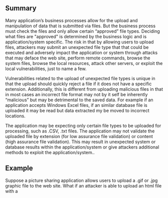 ## Summary

Many application’s business processes allow for the upload and
manipulation of data that is submitted via files. But the business
process must check the files and only allow certain “approved” file
types. Deciding what files are "approved" is determined by the business
logic and is application/system specific. The risk in that by allowing
users to upload files, attackers may submit an unexpected file type that
that could be executed and adversely impact the application or system
through attacks that may deface the web site, perform remote commands,
browse the system files, browse the local resources, attack other
servers, or exploit the local vulnerabilities, just to name a few.

Vulnerabilities related to the upload of unexpected file types is unique
in that the upload should quickly reject a file if it does not have a
specific extension. Additionally, this is different from uploading
malicious files in that in most cases an incorrect file format may not
by it self be inherently “malicious” but may be detrimental to the saved
data. For example if an application accepts Windows Excel files, if an
similar database file is uploaded it may be read but data extracted my
be moved to incorrect locations.

The application may be expecting only certain file types to be uploaded
for processing, such as .CSV, .txt files. The application may not
validate the uploaded file by extension (for low assurance file
validation) or content (high assurance file validation). This may result
in unexpected system or database results within the application/system
or give attackers additional methods to exploit the application/system..

## Example

Suppose a picture sharing application allows users to upload a .gif or
.jpg graphic file to the web site. What if an attacker is able to upload
an html file with a

<script>

tag in it or php file? The system may move the file from a temporary
location to the final location where the php code can now be executed
against the application or system.

## How to Test

Generic Testing Method

• Review the project documentation and perform some exploratory testing
looking for file types that should be "unsupported" by the
application/system.

• Try to upload these “unsupported” files an verify that it are properly
rejected.

• If multiple files can be uploaded at once, there must be tests in
place to verify that each file is properly evaluated.

Specific Testing Method

• Study the applications logical requirements.

• Prepare a library of files that are “not approved” for upload that may
contain files such as: jsp, exe, or html files containing script.

• In the application navigate to the file submission or upload
mechanism.

• Submit the “not approved” file for upload and verify that they are
properly prevented from uploading

• Check if the website only do file type check in client side JavaScript

• Check if the website only check the file type by "Content-Type" in
HTTP request.

• Check if the website only check by the file extension.

• Check if other uploaded files can be accessed directly by specified
URL.

• Check if the uploaded file can include code or script injection.

• Check if there is any file path checking for uploaded files.
Especially, hackers may compress files with specified path in ZIP so
that the unzip files can be uploaded to intended path after uploading
and unzip.

## Related Test Cases

[Test File Extensions Handling for Sensitive Information
(OTG-CONFIG-003)](Test_File_Extensions_Handling_for_Sensitive_Information_\(OTG-CONFIG-003\) "wikilink")

[Test Upload of Malicious Files
(OTG-BUSLOGIC-009)](Test_Upload_of_Malicious_Files_\(OTG-BUSLOGIC-009\) "wikilink")

## References

OWASP - Unrestricted File Upload -
<https://www.owasp.org/index.php/Unrestricted_File_Upload>

File upload security best practices: Block a malicious file upload -
<http://www.computerweekly.com/answer/File-upload-security-best-practices-Block-a-malicious-file-upload>

Stop people uploading malicious PHP files via forms -
<http://stackoverflow.com/questions/602539/stop-people-uploading-malicious-php-files-via-forms>

CWE-434: Unrestricted Upload of File with Dangerous Type -
<http://cwe.mitre.org/data/definitions/434.html>

Secure Programming Tips - Handling File Uploads -
<https://www.datasprings.com/resources/dnn-tutorials/artmid/535/articleid/65/secure-programming-tips-handling-file-uploads?AspxAutoDetectCookieSupport=1>

## Remediation

Applications should be developed with mechanisms to only accept and
manipulate “acceptable“ files that the rest of the application
functionality is ready to handle and expecting. Some specific examples
include: Black or White listing of file extensions, using “Content-Type”
from the header, or using a file type recognizer, all to only allow
specified file types into the system.